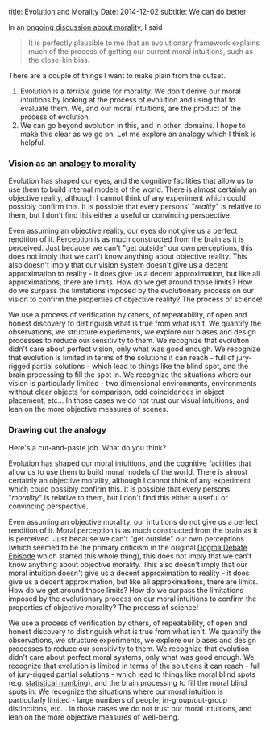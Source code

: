 title: Evolution and Morality
Date: 2014-12-02
subtitle: We can do better

In an [ongoing discussion about morality], I said 

> It is perfectly plausible to me that an evolutionary framework explains much of the process of getting our current moral intuitions, such as the close-kin bias.

There are a couple of things I want to make plain from the outset.

1. Evolution is a *terrible* guide for morality.  We don't derive our moral intuitions by looking at the process of evolution and using that to evaluate them.  We, and our moral intuitions, are the product of the process of evolution.
2. We can go beyond evolution in this, and in other, domains.  I hope to make this clear as we go on.  Let me explore an analogy which I think is helpful.

### Vision as an analogy to morality

Evolution has shaped our eyes, and the cognitive facilities that allow us to use them to build internal models of the world.  There is almost certainly an objective reality, although I cannot think of any experiment which could possibly confirm this.  It is possible that every persons' "*reality*" is relative to them, but I don't find this either a useful or convincing perspective.

Even assuming an objective reality, our eyes do not give us a perfect rendition of it.  Perception is as much constructed from the brain as it is perceived.  Just because we can't "get outside" our own perceptions, this does not imply that we can't know anything about objective reality.  This also doesn't imply that our vision system doesn't give us a decent approximation to reality - it does give us a decent approximation, but like all approximations, there are limits. How do we get around those limits?  How do we surpass the limitations imposed by the evolutionary process on our vision to confirm the properties of objective reality?  The process of science!  

We use a process of verification by others, of repeatability, of open and honest discovery to distinguish what is true from what isn't.  We quantify the observations, we structure experiments, we explore our biases and design processes to reduce our sensitivity to them.  We recognize that evolution didn't care about perfect vision, only what was good enough.  We recognize that evolution is limited in terms of the solutions it can reach - full of jury-rigged partial solutions - which lead to things like the blind spot, and the brain processing to fill the spot in.  We recognize the situations where our vision is particularly limited - two dimensional environments, environments without clear objects for comparison, odd coincidences in object placement, etc...  In those cases we do not trust our visual intuitions, and lean on the more objective measures of scenes. 

### Drawing out the analogy

Here's a cut-and-paste job.  What do you think?

Evolution has shaped our moral intuitions, and the cognitive facilities that allow us to use them to build moral models of the world.  There is almost certainly an objective morality, although I cannot think of any experiment which could possibly confirm this.  It is possible that every persons' "*morality*" is relative to them, but I don't find this either a useful or convincing perspective.

Even assuming an objective morality, our intuitions do not give us a perfect rendition of it.  Moral perception is as much constructed from the brain as it is perceived.  Just because we can't "get outside" our own perceptions (which seemed to be the primary criticism in the original [Dogma Debate Episode] which started this whole thing), this does not imply that we can't know anything about objective morality.  This also doesn't imply that our moral intuition doesn't give us a decent approximation to reality - it does give us a decent approximation, but like all approximations, there are limits. How do we get around those limits?  How do we surpass the limitations imposed by the evolutionary process on our moral intuitions to confirm the properties of objective morality?  The process of science!  

We use a process of verification by others, of repeatability, of open and honest discovery to distinguish what is true from what isn't.  We quantify the observations, we structure experiments, we explore our biases and design processes to reduce our sensitivity to them.  We recognize that evolution didn't care about perfect moral systems, only what was good enough.  We recognize that evolution is limited in terms of the solutions it can reach - full of jury-rigged partial solutions - which lead to things like moral blind spots (e.g. [statistical numbing]), and the brain processing to fill the moral blind spots in.  We recognize the situations where our moral intuition is particularly limited - large numbers of people, in-group/out-group distinctions, etc...  In those cases we do not trust our moral intuitions, and lean on the more objective measures of well-being. 



[Dogma Debate Episode]: http://www.spreaker.com/user/smalleyandhyso/154-atheist-vs-atheist-on-morals_1?utm_source=widget&utm_medium=widget
[statistical numbing]: http://www.psychologytoday.com/blog/how-risky-is-it-really/201108/statistical-numbing-why-millions-can-die-and-we-don-t-care
[ongoing discussion about morality]: {filename}obj_morality_reduc.md
